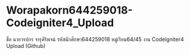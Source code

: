 # Worapakorn644259018-Codeigniter4_Upload
 ชื่อ นายวรปกร จารุศิริพจน์ รหัสนักศึกษา644259018 หมู่เรียน64/45 งาน Codeigniter4 Upload (Github)

